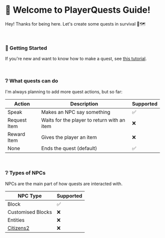 # 📖 Welcome to PlayerQuests Guide!
Hey! Thanks for being here. Let's create some quests in survival 💖🗺️

<br>

### 📍 Getting Started
If you're new and want to know how to make a quest, see [this tutorial](tutorial/README.md).

<br>

### ❔ What quests can do
I'm always planning to add more quest actions, but so far:

| Action                                  | Description                                            | Supported |
| --------------------------------------- | ------------------------------------------------------ | --------- |
| Speak                                   | Makes an NPC say something                             | ✅        |
| Request Item                            | Waits for the player to return with an item            | ❌        |
| Reward Item                             | Gives the player an item                               | ❌        |
| None                                    | Ends the quest (default)                               | ✅        |

<br>

### ❔ Types of NPCs
NPCs are the main part of how quests are interacted with.

| NPC Type                                              | Supported |
| ----------------------------------------------------- | --------- |
| Block                                                 | ✅        |
| Customised Blocks                                     | ❌        |
| Entities                                              | ❌        |
| [Citizens2](https://github.com/CitizensDev/Citizens2) | ❌        |